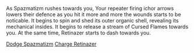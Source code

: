As Spazmatizm rushes towards you, Your repeater firing ichor arrows lowers their defence as you hit it more and more the wounds starts to be noticable.  It begins to spin and shed its outer organic shell, revealing its mechanical insides.  It begins to release a stream of Cursed Flames towards you.  At the same time, Retinazer starts to dash towards you.

[Dodge Spazmatizm](./scene2A1d.md)
[Charge Retinazer](./scene2A2d.md)